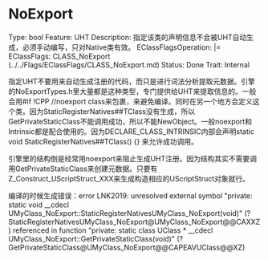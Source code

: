 # NoExport

Type: bool
Feature: UHT
Description: 指定该类的声明信息不会被UHT自动生成，必须手动编写，只对Native类有效。
EClassFlagsOperation: |=
EClassFlags: CLASS_NoExport (../../Flags/EClassFlags/CLASS_NoExport.md)
Status: Done
Trait: Internal

指定UHT不要用来自动生成注册的代码，而只是进行词法分析提取元数据。引擎的NoExportTypes.h里大量都是这种类型，专门提供给UHT来提取信息的。一般会用#if !CPP //noexport class来包裹，来避免编译。同时在另一个地方会定义这个类。因为StaticRegisterNatives##TClass没有生成，所以GetPrivateStaticClass不能调用成功，所以不能NewObject。一般noexport和Intrinsic都是配合使用的。因为DECLARE_CLASS_INTRINSIC内部会声明static void StaticRegisterNatives##TClass() {} 来允许成功调用。

引擎里的结构倒是经常用noexport来阻止生成UHT注册。因为结构其实不需要调用GetPrivateStaticClass来创建元数据。只要有Z_Construct_UScriptStruct_XXX来生成构造相应的UScriptStruct对象就行。

编译的时候生成错误：error LNK2019: unresolved external symbol "private: static void __cdecl UMyClass_NoExport::StaticRegisterNativesUMyClass_NoExport(void)" (?StaticRegisterNativesUMyClass_NoExport@UMyClass_NoExport@@CAXXZ) referenced in function "private: static class UClass * __cdecl UMyClass_NoExport::GetPrivateStaticClass(void)" (?GetPrivateStaticClass@UMyClass_NoExport@@CAPEAVUClass@@XZ)